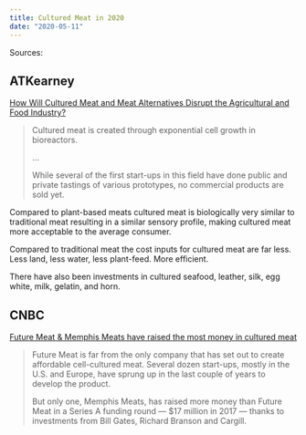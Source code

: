 ```yaml
---
title: Cultured Meat in 2020
date: "2020-05-11"
---
```


Sources:

## ATKearney

[How Will Cultured Meat and Meat Alternatives Disrupt the Agricultural and Food Industry?](https://www.kearney.com/documents/20152/2795757/How+Will+Cultured+Meat+and+Meat+Alternatives+Disrupt+the+Agricultural+and+Food+Industry.pdf/06ec385b-63a1-71d2-c081-51c07ab88ad1?t=1559860712714)

> Cultured meat is created through exponential cell growth in bioreactors.
>
> ...
>
> While several of the first start-ups in this field have done public and private tastings of various prototypes, no commercial products are sold yet.

Compared to plant-based meats cultured meat is biologically very similar to traditional meat resulting in a similar sensory profile, making cultured meat more acceptable to the average consumer.

Compared to traditional meat the cost inputs for cultured meat are far less. Less land, less water, less plant-feed. More efficient.

There have also been investments in cultured seafood, leather, silk, egg white, milk, gelatin, and horn.

## CNBC

[Future Meat & Memphis Meats have raised the most money in cultured meat](https://www.cnbc.com/2019/10/10/future-meat-technologies-a-lab-grown-meat-start-up-raises-14-million-dollars.html)

> Future Meat is far from the only company that has set out to create affordable cell-cultured meat. Several dozen start-ups, mostly in the U.S. and Europe, have sprung up in the last couple of years to develop the product.
>
> But only one, Memphis Meats, has raised more money than Future Meat in a Series A funding round — $17 million in 2017 — thanks to investments from Bill Gates, Richard Branson and Cargill.